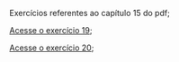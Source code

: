 Exercícios referentes ao capítulo 15 do pdf;

<a href="https://erickpedrosa.github.io/HTML-CSS/Cap%2015/Ex.%20019/index.html">Acesse o exercício 19<a>;

<a href="https://erickpedrosa.github.io/HTML-CSS/Cap%2015/Ex.%20020/pseudoclasses.html">Acesse o exercício 20<a>;
